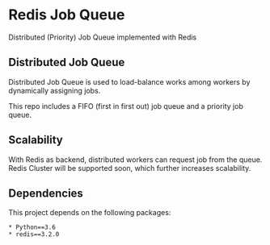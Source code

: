 
# Redis Job Queue

Distributed (Priority) Job Queue implemented with Redis

## Distributed Job Queue
Distributed Job Queue is used to load-balance works among workers by dynamically assigning jobs.

This repo includes a FIFO (first in first out) job queue and a priority job queue.

## Scalability
With Redis as backend, distributed workers can request job from the queue.
Redis Cluster will be supported soon, which further increases scalability.

## Dependencies
This project depends on the following packages:

    * Python==3.6
    * redis==3.2.0
